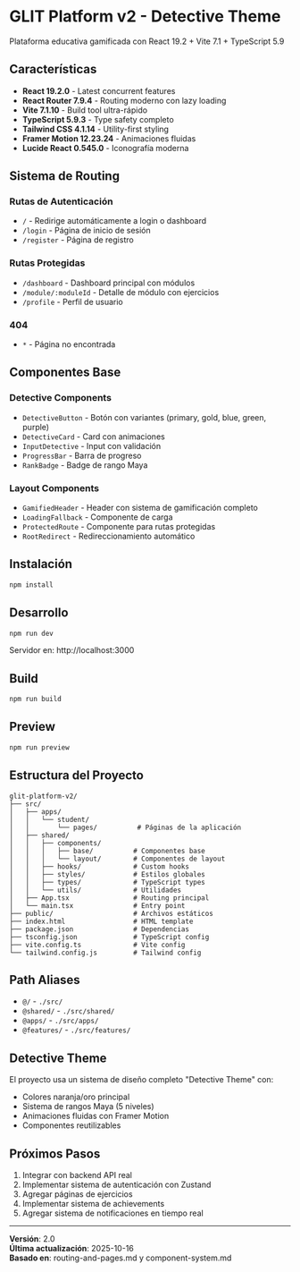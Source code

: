 # GLIT Platform v2 - Detective Theme

Plataforma educativa gamificada con React 19.2 + Vite 7.1 + TypeScript 5.9

## Características

- **React 19.2.0** - Latest concurrent features
- **React Router 7.9.4** - Routing moderno con lazy loading
- **Vite 7.1.10** - Build tool ultra-rápido
- **TypeScript 5.9.3** - Type safety completo
- **Tailwind CSS 4.1.14** - Utility-first styling
- **Framer Motion 12.23.24** - Animaciones fluidas
- **Lucide React 0.545.0** - Iconografía moderna

## Sistema de Routing

### Rutas de Autenticación
- `/` - Redirige automáticamente a login o dashboard
- `/login` - Página de inicio de sesión
- `/register` - Página de registro

### Rutas Protegidas
- `/dashboard` - Dashboard principal con módulos
- `/module/:moduleId` - Detalle de módulo con ejercicios
- `/profile` - Perfil de usuario

### 404
- `*` - Página no encontrada

## Componentes Base

### Detective Components
- `DetectiveButton` - Botón con variantes (primary, gold, blue, green, purple)
- `DetectiveCard` - Card con animaciones
- `InputDetective` - Input con validación
- `ProgressBar` - Barra de progreso
- `RankBadge` - Badge de rango Maya

### Layout Components
- `GamifiedHeader` - Header con sistema de gamificación completo
- `LoadingFallback` - Componente de carga
- `ProtectedRoute` - Componente para rutas protegidas
- `RootRedirect` - Redireccionamiento automático

## Instalación

```bash
npm install
```

## Desarrollo

```bash
npm run dev
```

Servidor en: http://localhost:3000

## Build

```bash
npm run build
```

## Preview

```bash
npm run preview
```

## Estructura del Proyecto

```
glit-platform-v2/
├── src/
│   ├── apps/
│   │   └── student/
│   │       └── pages/          # Páginas de la aplicación
│   ├── shared/
│   │   ├── components/
│   │   │   ├── base/          # Componentes base
│   │   │   └── layout/        # Componentes de layout
│   │   ├── hooks/             # Custom hooks
│   │   ├── styles/            # Estilos globales
│   │   ├── types/             # TypeScript types
│   │   └── utils/             # Utilidades
│   ├── App.tsx                # Routing principal
│   └── main.tsx               # Entry point
├── public/                    # Archivos estáticos
├── index.html                 # HTML template
├── package.json               # Dependencias
├── tsconfig.json              # TypeScript config
├── vite.config.ts             # Vite config
└── tailwind.config.js         # Tailwind config
```

## Path Aliases

- `@/` - `./src/`
- `@shared/` - `./src/shared/`
- `@apps/` - `./src/apps/`
- `@features/` - `./src/features/`

## Detective Theme

El proyecto usa un sistema de diseño completo "Detective Theme" con:
- Colores naranja/oro principal
- Sistema de rangos Maya (5 niveles)
- Animaciones fluidas con Framer Motion
- Componentes reutilizables

## Próximos Pasos

1. Integrar con backend API real
2. Implementar sistema de autenticación con Zustand
3. Agregar páginas de ejercicios
4. Implementar sistema de achievements
5. Agregar sistema de notificaciones en tiempo real

---

**Versión**: 2.0  
**Última actualización**: 2025-10-16  
**Basado en**: routing-and-pages.md y component-system.md

